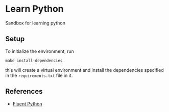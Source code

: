 # Learn Python

Sandbox for learning python

## Setup

To initialize the environment, run
```
make install-dependencies
```
this will create a virtual environment and install the dependencies specified in the `requirements.txt` file in it.

## References

- [Fluent Python](https://www.oreilly.com/library/view/fluent-python-2nd/9781492056348/)
